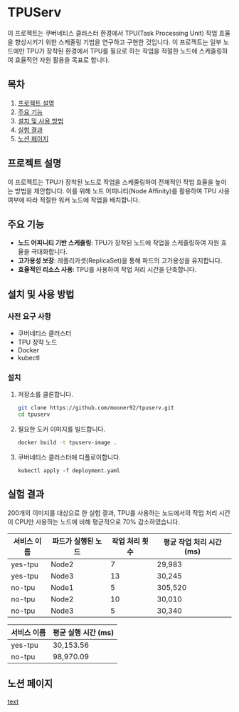 # TPUServ

이 프로젝트는 쿠버네티스 클러스터 환경에서 TPU(Task Processing Unit) 작업 효율을 향상시키기 위한 스케줄링 기법을 연구하고 구현한 것입니다. 이 프로젝트는 일부 노드에만 TPU가 장착된 환경에서 TPU를 필요로 하는 작업을 적절한 노드에 스케줄링하여 효율적인 자원 활용을 목표로 합니다.

## 목차

1. [프로젝트 설명](#프로젝트-설명)
2. [주요 기능](#주요-기능)
3. [설치 및 사용 방법](#설치-및-사용-방법)
4. [실험 결과](#실험-결과)
5. [노션 페이지](#노션-페이지)

## 프로젝트 설명

이 프로젝트는 TPU가 장착된 노드로 작업을 스케줄링하여 전체적인 작업 효율을 높이는 방법을 제안합니다. 이를 위해 노드 어피니티(Node Affinity)를 활용하여 TPU 사용 여부에 따라 적절한 워커 노드에 작업을 배치합니다.

## 주요 기능

- **노드 어피니티 기반 스케줄링**: TPU가 장착된 노드에 작업을 스케줄링하여 자원 효율을 극대화합니다.
- **고가용성 보장**: 레플리카셋(ReplicaSet)을 통해 파드의 고가용성을 유지합니다.
- **효율적인 리소스 사용**: TPU를 사용하여 작업 처리 시간을 단축합니다.

## 설치 및 사용 방법

### 사전 요구 사항

- 쿠버네티스 클러스터
- TPU 장착 노드
- Docker
- kubectl

### 설치

1. 저장소를 클론합니다.
   ```bash
   git clone https://github.com/mooner92/tpuserv.git
   cd tpuserv
   ```
2. 필요한 도커 이미지를 빌드합니다.
    ```bash
    docker build -t tpuserv-image .
    ```
3. 쿠버네티스 클러스터에 디플로이합니다.
    ```
    kubectl apply -f deployment.yaml
    ```

## 실험 결과

200개의 이미지를 대상으로 한 실험 결과, TPU를 사용하는 노드에서의 작업 처리 시간이 CPU만 사용하는 노드에 비해 평균적으로 70% 감소하였습니다.

| 서비스 이름 | 파드가 실행된 노드 | 작업 처리 횟수 | 평균 작업 처리 시간 (ms) |
|-------------|---------------------|----------------|-------------------------|
| yes-tpu     | Node2               | 7              | 29,983                  |
| yes-tpu     | Node3               | 13             | 30,245                  |
| no-tpu      | Node1               | 5              | 305,520                 |
| no-tpu      | Node2               | 10             | 30,010                  |
| no-tpu      | Node3               | 5              | 30,340                  |

| 서비스 이름 | 평균 실행 시간 (ms) |
|-------------|---------------------|
| yes-tpu     | 30,153.56           |
| no-tpu      | 98,970.09           |


## 노션 페이지

[text](https://mooner92-pgslectures.notion.site/_1-01ec13e199fc409d9e5d71e0e9ee1349?pvs=4)